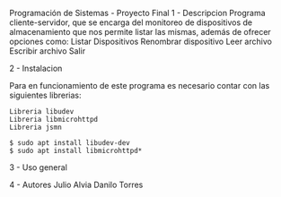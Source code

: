 Programación de Sistemas - Proyecto Final
1 - Descripcion
Programa cliente-servidor, que se encarga del monitoreo de dispositivos de almacenamiento que nos permite listar las mismas, además de ofrecer opciones como:
Listar Dispositivos
Renombrar dispositivo
Leer archivo
Escribir archivo
Salir

2 - Instalacion

Para en funcionamiento de este programa es necesario contar con las siguientes librerias:
	
	Libreria libudev
	Libreria libmicrohttpd
	Libreria jsmn

	$ sudo apt install libudev-dev
	$ sudo apt install libmicrohttpd*

3 - Uso general



4 - Autores
	Julio Alvia
	Danilo Torres

